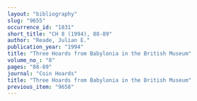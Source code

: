 ```yaml
---
layout: "bibliography"
slug: "9655"
occurrence_id: "1831"
short_title: "CH 8 (1994), 88-89"
author: "Reade, Julian E."
publication_year: "1994"
title: "Three Hoards from Babylonia in the British Museum"
volume_no_: "8"
pages: "88-89"
journal: "Coin Hoards"
title: "Three Hoards from Babylonia in the British Museum"
previous_item: "9658"
---
```

